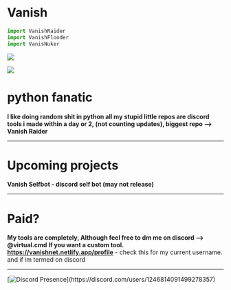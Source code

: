# Vanish

```python
import VanishRaider
import VanishFlooder
import VanisNuker
``` 


  [![](https://visitcount.itsvg.in/api?id=vanish&label=Profile%20Views&color=11&icon=6&pretty=true)](https://visitcount.itsvg.in)


[![](https://github-readme-stats.vercel.app/api?username=vanishgg)](https://github.com/anuraghazra/github-readme-stats)

# python fanatic

**I like doing random shit in python all my stupid little repos are discord tools i made within a day or 2, (not counting updates), biggest repo --> Vanish Raider**

---------------------------------------------
# Upcoming projects

**Vanish Selfbot - discord self bot (may not release)**

---------------------------------------------
# Paid?
**My tools are completely, Although feel free to dm me on discord --> @virtual.cmd If you want a custom tool.**
**<https://vanishnet.netlify.app/profile>** - check this for my current username. and if im termed on discord



---------------------------------------------
[![Discord Presence](https://lanyard.cnrad.dev/api/1246814091499278357?bg=7b00ff&borderRadius=30px&idleMessage=Probably%20coding%20a%20tool...)](https://discord.com/users/1246814091499278357)

